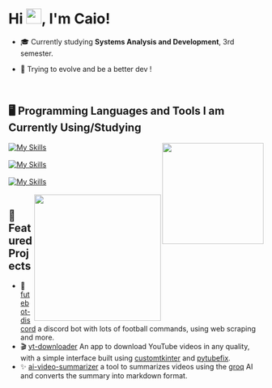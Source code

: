 <h1 align="left">Hi <img src="https://raw.githubusercontent.com/kaueMarques/kaueMarques/master/hi.gif" height="30px">, I'm Caio!</h1>

- 🎓 Currently studying **Systems Analysis and Development**, 3rd semester.
- 🌱 Trying to evolve and be a better dev !

  <br>

## 🖥️ Programming Languages and Tools I am Currently Using/Studying
<img align="right" width="200" src="https://media1.giphy.com/media/v1.Y2lkPTc5MGI3NjExdXV6Yzdld25tajU1bHZ5cjQ3c25oM2dhM21wZnUyeXU0dHBwOHI4NiZlcD12MV9pbnRlcm5hbF9naWZfYnlfaWQmY3Q9cw/tRhK7Yrv6BwZL66Dt5/giphy.gif"
/>
[![My Skills](https://skillicons.dev/icons?i=python,java,typescript)](https://skillicons.dev)<br><br>
[![My Skills](https://skillicons.dev/icons?i=vscode,git,github,docker,mysql)](https://skillicons.dev)<br><br>
[![My Skills](https://skillicons.dev/icons?i=html,css,javascript)](https://skillicons.dev)<br><br>
<img align="right" width="250" src="https://especiais.g1.globo.com/fantastico/pegue-aqui-o-seu-gif-natalino/cavalinho-do-Santos.gif"
/>
## 🚀 Featured Projects

- 🤖 [futebot-discord](github.com/notlemos/futebot-discord) a discord bot with lots of football commands, using web scraping and more.
- 🎬 [yt-downloader](https://github.com/notlemos/yt-downloader) An app to download YouTube videos in any quality, with a simple interface built using [customtkinter](https://github.com/TomSchimansky/CustomTkinter) and [pytubefix](https://pypi.org/project/pytubefix/).
- ✨ [ai-video-summarizer](https://github.com/notlemos/video-summarizer) a tool to summarizes videos using the [groq](https://console.groq.com/docs/api-reference#batches-create) AI and converts the summary into markdown format.

